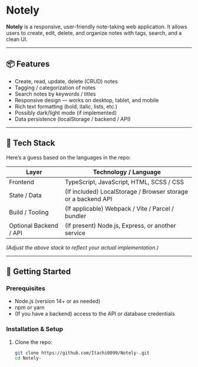 # Notely

**Notely** is a responsive, user-friendly note-taking web application. It allows users to create, edit, delete, and organize notes with tags, search, and a clean UI.  

---

## 📦 Features

- Create, read, update, delete (CRUD) notes  
- Tagging / categorization of notes  
- Search notes by keywords / titles  
- Responsive design — works on desktop, tablet, and mobile  
- Rich text formatting (bold, italic, lists, etc.)  
- Possibly dark/light mode (if implemented)  
- Data persistence (localStorage / backend / API)  

---

## 🧰 Tech Stack

Here’s a guess based on the languages in the repo:

| Layer | Technology / Language |
|---|---|
| Frontend | TypeScript, JavaScript, HTML, SCSS / CSS |
| State / Data | (If included) LocalStorage / Browser storage or a backend API |
| Build / Tooling | (If applicable) Webpack / Vite / Parcel / bundler |
| Optional Backend / API | (If present) Node.js, Express, or another service |

*(Adjust the above stack to reflect your actual implementation.)*

---

## 🚀 Getting Started

### Prerequisites

- Node.js (version 14+ or as needed)  
- npm or yarn  
- (If you have a backend) access to the API or database credentials  

### Installation & Setup

1. Clone the repo:

   ```bash
   git clone https://github.com/Itachi0099/Notely-.git
   cd Notely-

